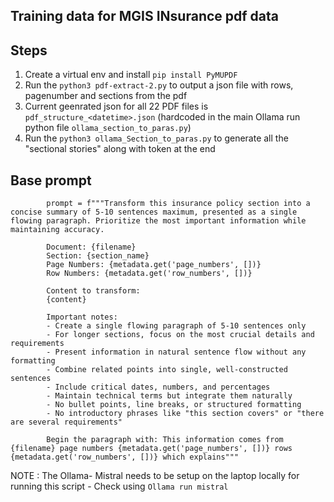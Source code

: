 ## Training data for MGIS INsurance pdf data

## Steps
1. Create a virtual env and install ```pip install PyMUPDF```
2. Run the ```python3 pdf-extract-2.py``` to output a json file with rows, pagenumber and sections from the pdf
3. Current geenrated json for all 22 PDF files is ```pdf_structure_<datetime>.json``` (hardcoded in the main Ollama run python file ```ollama_section_to_paras.py```)
4. Run the ```python3 ollama_Section_to_paras.py``` to generate all the "sectional stories" along with <EOS> token at the end

   
## Base prompt 
```
        prompt = f"""Transform this insurance policy section into a concise summary of 5-10 sentences maximum, presented as a single flowing paragraph. Prioritize the most important information while maintaining accuracy.

        Document: {filename}
        Section: {section_name}
        Page Numbers: {metadata.get('page_numbers', [])}
        Row Numbers: {metadata.get('row_numbers', [])}

        Content to transform:
        {content}

        Important notes:
        - Create a single flowing paragraph of 5-10 sentences only
        - For longer sections, focus on the most crucial details and requirements
        - Present information in natural sentence flow without any formatting
        - Combine related points into single, well-constructed sentences
        - Include critical dates, numbers, and percentages
        - Maintain technical terms but integrate them naturally
        - No bullet points, line breaks, or structured formatting
        - No introductory phrases like "this section covers" or "there are several requirements"

        Begin the paragraph with: This information comes from {filename} page numbers {metadata.get('page_numbers', [])} rows {metadata.get('row_numbers', [])} which explains"""

```

NOTE : The Ollama- Mistral needs to be setup on the laptop locally for running this script - Check using ```Ollama run mistral```
